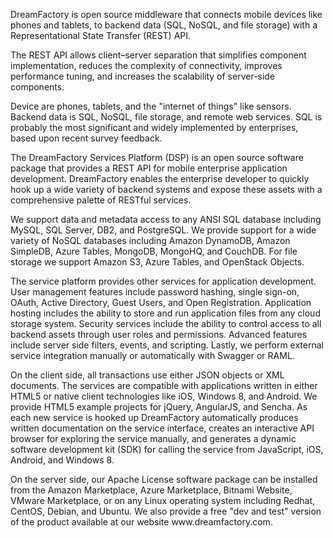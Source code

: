 <p>
DreamFactory is open source middleware that connects mobile devices like phones and tablets, to backend data (SQL, NoSQL, and file storage) with a Representational State Transfer (REST) API.</p>

<p>
The REST API allows client–server separation that simplifies component implementation, reduces the complexity of connectivity, improves performance tuning, and increases the scalability of server-side components.</p>

<p>
Device are phones, tablets, and the "internet of things" like sensors. Backend data is SQL, NoSQL, file storage, and remote web services. SQL is probably the most significant and widely implemented by enterprises, based upon recent survey feedback.</p>

<p>
The DreamFactory Services Platform (DSP) is an open source software package that provides a REST API for mobile enterprise application development. DreamFactory enables the enterprise developer to quickly hook up a wide variety of backend systems and expose these assets with a comprehensive palette of RESTful services.</p> 

<p>
We support data and metadata access to any ANSI SQL database including MySQL, SQL Server, DB2, and PostgreSQL. We provide support for a wide variety of NoSQL databases including Amazon DynamoDB, Amazon SimpleDB, Azure Tables, MongoDB, MongoHQ, and CouchDB. For file storage we support Amazon S3, Azure Tables, and OpenStack Objects.</p>

<p>
The service platform provides other services for application development. User management features include password hashing, single sign-on, OAuth, Active Directory, Guest Users, and Open Registration. Application hosting includes the ability to store and run application files from any cloud storage system. Security services include the ability to control access to all backend assets through user roles and permissions. Advanced features include server side filters, events, and scripting. Lastly, we perform external service integration manually or automatically with Swagger or RAML.</p>

<p>
On the client side, all transactions use either JSON objects or XML documents. The services are compatible with applications written in either HTML5 or native client technologies like iOS, Windows 8, and Android. We provide HTML5 example projects for jQuery, AngularJS, and Sencha. As each new service is hooked up DreamFactory automatically produces written documentation on the service interface, creates an interactive API browser for exploring the service manually, and generates a dynamic software development kit (SDK) for calling the service from JavaScript, iOS, Android, and Windows 8.</p>

<p>
On the server side, our Apache License software package can be installed from the Amazon Marketplace, Azure Marketplace, Bitnami Website, VMware Marketplace, or on any Linux operating system including Redhat, CentOS, Debian, and Ubuntu. We also provide a free "dev and test" version of the product available at our website www.dreamfactory.com.</p>
